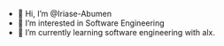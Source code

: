 - 👋 Hi, I’m @Iriase-Abumen
- 👀 I’m interested in Software Engineering
- 🌱 I’m currently learning software engineering with alx.

<!---
Iriase-Abumen/Iriase-Abumen is a ✨ special ✨ repository because its `README.md` (this file) appears on your GitHub profile.
You can click the Preview link to take a look at your changes.
--->
